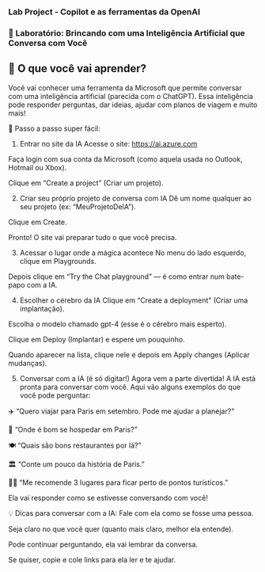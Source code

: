 ###  Lab Project - Copilot e as ferramentas da OpenAI


### 🤖 Laboratório: Brincando com uma Inteligência Artificial que Conversa com Você
## 🧠 O que você vai aprender?
Você vai conhecer uma ferramenta da Microsoft que permite conversar com uma inteligência artificial (parecida com o ChatGPT). Essa inteligência pode responder perguntas, dar ideias, ajudar com planos de viagem e muito mais!

🚶 Passo a passo super fácil:
1. Entrar no site da IA
Acesse o site: https://ai.azure.com

Faça login com sua conta da Microsoft (como aquela usada no Outlook, Hotmail ou Xbox).

Clique em “Create a project” (Criar um projeto).

2. Criar seu próprio projeto de conversa com IA
Dê um nome qualquer ao seu projeto (ex: “MeuProjetoDeIA”).

Clique em Create.

Pronto! O site vai preparar tudo o que você precisa.

3. Acessar o lugar onde a mágica acontece
No menu do lado esquerdo, clique em Playgrounds.

Depois clique em “Try the Chat playground” — é como entrar num bate-papo com a IA.

4. Escolher o cérebro da IA
Clique em “Create a deployment” (Criar uma implantação).

Escolha o modelo chamado gpt-4 (esse é o cérebro mais esperto).

Clique em Deploy (Implantar) e espere um pouquinho.

Quando aparecer na lista, clique nele e depois em Apply changes (Aplicar mudanças).

5. Conversar com a IA (é só digitar!)
Agora vem a parte divertida! A IA está pronta para conversar com você. Aqui vão alguns exemplos do que você pode perguntar:

✈️ “Quero viajar para Paris em setembro. Pode me ajudar a planejar?”

🏨 “Onde é bom se hospedar em Paris?”

🍽️ “Quais são bons restaurantes por lá?”

🏛️ “Conte um pouco da história de Paris.”

🚶‍♂️ “Me recomende 3 lugares para ficar perto de pontos turísticos.”

Ela vai responder como se estivesse conversando com você!

💡 Dicas para conversar com a IA:
Fale com ela como se fosse uma pessoa.

Seja claro no que você quer (quanto mais claro, melhor ela entende).

Pode continuar perguntando, ela vai lembrar da conversa.

Se quiser, copie e cole links para ela ler e te ajudar.
